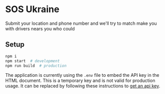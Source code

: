 # SOS Ukraine

Submit your location and phone number and we'll try to match make you with drivers nears you who could

## Setup

```sh
npm i
npm start  # development
npm run build  # production
```

The application is currently using the `.env` file to embed the API key in the
HTML document. This is a temporary key and is not valid for production usage. It
can be replaced by following these instructions to
[get an api key](https://developers.google.com/maps/documentation/javascript/get-api-key).
